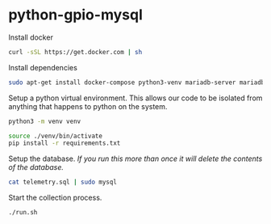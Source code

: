 # python-gpio-mysql



Install docker

```bash
curl -sSL https://get.docker.com | sh
```

Install dependencies

```bash
sudo apt-get install docker-compose python3-venv mariadb-server mariadb-client
```

Setup a python virtual environment. This allows our code to be isolated from anything that happens to python on the system.

```bash
python3 -m venv venv
```

```bash
source ./venv/bin/activate
pip install -r requirements.txt
```

Setup the database. *If you run this more than once it will delete the contents of the database.*

```bash
cat telemetry.sql | sudo mysql
```

Start the collection process.

```bash
./run.sh
```